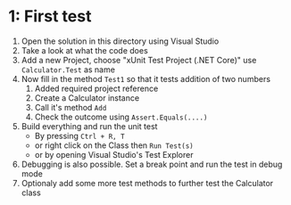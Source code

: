 # 1: First test

1. Open the solution in this directory using Visual Studio
1. Take a look at what the code does
1. Add a new Project, choose "xUnit Test Project (.NET Core)" use `Calculator.Test` as name
1. Now fill in the method `Test1` so that it tests addition of two numbers
    1. Added required project reference
    1. Create a Calculator instance
    1. Call it's method `Add`
    1. Check the outcome using `Assert.Equals(....)`
1. Build everything and run the unit test
    * By pressing `Ctrl + R, T`
    * or right click on the Class then `Run Test(s)`
    * or by opening Visual Studio's Test Explorer
1. Debugging is also possible. Set a break point and run the test in debug mode
1. Optionaly add some more test methods to further test the Calculator class